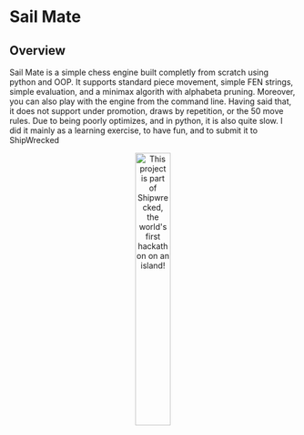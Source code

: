 # Sail Mate



## Overview
Sail Mate is a simple chess engine built completly from scratch using python and OOP. It supports standard piece movement, simple FEN strings, simple evaluation, and a minimax algorith with alphabeta pruning. Moreover, you can also play with the engine from the command line. Having said that, it does not support under promotion, draws by repetition, or the 50 move rules. Due to being poorly optimizes, and in python, it is also quite slow. I did it mainly as a learning exercise, to have fun, and to submit it to ShipWrecked

<div align="center">
  <a href="https://shipwrecked.hackclub.com/?t=ghrm" target="_blank">
    <img src="https://hc-cdn.hel1.your-objectstorage.com/s/v3/739361f1d440b17fc9e2f74e49fc185d86cbec14_badge.png" 
         alt="This project is part of Shipwrecked, the world's first hackathon on an island!" 
         style="width: 35%;">
  </a>
</div>
